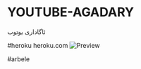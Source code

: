 # YOUTUBE-AGADARY

ئاگاداری یوتوب

#heroku
heroku.com
![Preview](https://cdn.discordapp.com/attachments/833871627087118397/848531462361972766/DisTube.png)

#arbele

